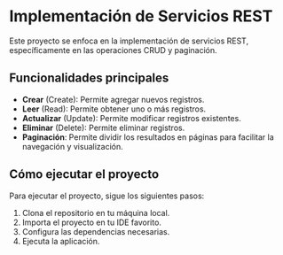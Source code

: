 # Implementación de Servicios REST

Este proyecto se enfoca en la implementación de servicios REST, específicamente en las operaciones CRUD y paginación.

## Funcionalidades principales

- **Crear** (Create): Permite agregar nuevos registros.
- **Leer** (Read): Permite obtener uno o más registros.
- **Actualizar** (Update): Permite modificar registros existentes.
- **Eliminar** (Delete): Permite eliminar registros.
- **Paginación**: Permite dividir los resultados en páginas para facilitar la navegación y visualización.

## Cómo ejecutar el proyecto

Para ejecutar el proyecto, sigue los siguientes pasos:

1. Clona el repositorio en tu máquina local.
2. Importa el proyecto en tu IDE favorito.
3. Configura las dependencias necesarias.
4. Ejecuta la aplicación.
